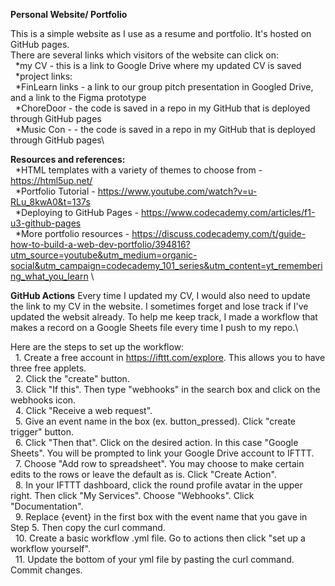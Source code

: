 **Personal Website/ Portfolio**

This is a simple website as I use as a resume and portfolio. It's hosted on GitHub pages. \
There are several links which visitors of the website can click on:\
	&nbsp;&nbsp;*my CV - this is a link to Google Drive where my updated CV is saved\
	&nbsp;&nbsp;*project links:\
	&nbsp;&nbsp;*FinLearn links - a link to our group pitch presentation in Googled Drive, and a link to the Figma prototype\
	&nbsp;&nbsp;*ChoreDoor - the code is saved in a repo in my GitHub that is deployed through GitHub pages\
	&nbsp;&nbsp;*Music Con - - the code is saved in a repo in my GitHub that is deployed through GitHub pages\
	
**Resources and references:**\
	&nbsp;&nbsp;*HTML templates with a variety of themes to choose from - https://html5up.net/ \
	&nbsp;&nbsp;*Portfolio Tutorial - https://www.youtube.com/watch?v=u-RLu_8kwA0&t=137s \
	&nbsp;&nbsp;*Deploying to GitHub Pages - https://www.codecademy.com/articles/f1-u3-github-pages \
	&nbsp;&nbsp;*More portfolio resources - https://discuss.codecademy.com/t/guide-how-to-build-a-web-dev-portfolio/394816?utm_source=youtube&utm_medium=organic-social&utm_campaign=codecademy_101_series&utm_content=yt_remembering_what_you_learn \
	
**GitHub Actions**
Every time I updated my CV, I would also need to update the link to my CV in the website. I sometimes forget and lose track if I've updated the websit already. To help me keep track, I made a workflow that makes a record on a Google Sheets file every time I push to my repo.\

Here are the steps to set up the workflow:\
&nbsp;&nbsp;1. Create a free account in https://ifttt.com/explore. This allows you to have three free applets.\
&nbsp;&nbsp;2. Click the "create" button.\
&nbsp;&nbsp;3. Click "If this". Then type "webhooks" in the search box and click on the webhooks icon.\
&nbsp;&nbsp;4. Click "Receive a web request".\
&nbsp;&nbsp;5. Give an event name in the box (ex. button_pressed). Click "create trigger" button.\
&nbsp;&nbsp;6. Click "Then that". Click on the desired action. In this case "Google Sheets". You will be prompted to link your Google Drive account to IFTTT.\
&nbsp;&nbsp;7. Choose "Add row to spreadsheet". You may choose to make certain edits to the rows or leave the default as is. Click "Create Action".\
&nbsp;&nbsp;8. In your IFTTT dashboard, click the round profile avatar in the upper right. Then click "My Services". Choose "Webhooks". Click "Documentation".\
&nbsp;&nbsp;9. Replace {event} in the first box with the event name that you gave in Step 5. Then copy the curl command.\
&nbsp;&nbsp;10. Create a basic workflow .yml file. Go to actions then click "set up a workflow yourself". \
&nbsp;&nbsp;11. Update the bottom of your yml file by pasting the curl command. Commit changes. 






